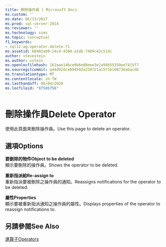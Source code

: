 ```yaml
---
title: 刪除操作員 | Microsoft Docs
ms.custom: ''
ms.date: 06/13/2017
ms.prod: sql-server-2014
ms.reviewer: ''
ms.technology: ssms
ms.topic: conceptual
f1_keywords:
- sql12.ag.operator.delete.f1
ms.assetid: 68402a69-24c4-4304-a1db-7409c42c51dc
author: stevestein
ms.author: sstein
ms.openlocfilehash: 161eae146ce0b6e80eee3e2a94b55350ee7415f7
ms.sourcegitcommit: ad4d92dce894592a259721a1571b1d8736abacdb
ms.translationtype: MT
ms.contentlocale: zh-TW
ms.lasthandoff: 08/04/2020
ms.locfileid: "87585756"
---
```

# <a name="delete-operator"></a><span data-ttu-id="ebffb-102">刪除操作員</span><span class="sxs-lookup"><span data-stu-id="ebffb-102">Delete Operator</span></span>
  <span data-ttu-id="ebffb-103">使用此頁面來刪除操作員。</span><span class="sxs-lookup"><span data-stu-id="ebffb-103">Use this page to delete an operator.</span></span>  
  
## <a name="options"></a><span data-ttu-id="ebffb-104">選項</span><span class="sxs-lookup"><span data-stu-id="ebffb-104">Options</span></span>  
 <span data-ttu-id="ebffb-105">**要刪除的物件**</span><span class="sxs-lookup"><span data-stu-id="ebffb-105">**Object to be deleted**</span></span>  
 <span data-ttu-id="ebffb-106">顯示要刪除的操作員。</span><span class="sxs-lookup"><span data-stu-id="ebffb-106">Shows the operator to be deleted.</span></span>  
  
 <span data-ttu-id="ebffb-107">**重新指派給**</span><span class="sxs-lookup"><span data-stu-id="ebffb-107">**Re-assign to**</span></span>  
 <span data-ttu-id="ebffb-108">重新指派要被刪除之操作員的通知。</span><span class="sxs-lookup"><span data-stu-id="ebffb-108">Reassigns notifications for the operator to be deleted.</span></span>  
  
 <span data-ttu-id="ebffb-109">**屬性**</span><span class="sxs-lookup"><span data-stu-id="ebffb-109">**Properties**</span></span>  
 <span data-ttu-id="ebffb-110">顯示要被重新指派通知之操作員的屬性。</span><span class="sxs-lookup"><span data-stu-id="ebffb-110">Displays properties of the operator to reassign notifications to.</span></span>  
  
## <a name="see-also"></a><span data-ttu-id="ebffb-111">另請參閱</span><span class="sxs-lookup"><span data-stu-id="ebffb-111">See Also</span></span>  
 [<span data-ttu-id="ebffb-112">運算子</span><span class="sxs-lookup"><span data-stu-id="ebffb-112">Operators</span></span>](operators.md)  
  
  
